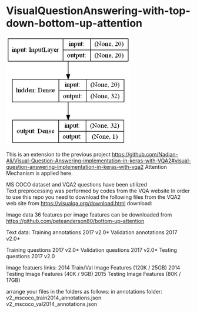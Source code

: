 # VisualQuestionAnswering-with-top-down-bottom-up-attention

![The Task](https://github.com/Nadian-Ali/Simple-TopDown-BottomUp-attention-for-Visual-Question-Answering-Keras/blob/main/model.png?raw=true)

This is an extension to the previous project https://github.com/Nadian-Ali/Visual-Question-Answering-implementation-in-keras-with-VQA2#visual-question-answering-implementation-in-keras-with-vqa2 
Attention Mechanism is applied here. 



MS COCO dataset and VQA2 questions have been utilized  
Text preprocessing was performed by codes from the VQA website 
In order to use this repo you need to download the following files from the VQA2 web site from https://visualqa.org/download.html download:

Image data
36 features per image features can be downloaded from 
https://github.com/peteanderson80/bottom-up-attention

Text data:
Training annotations 2017 v2.0*
Validation annotations 2017 v2.0*

Training questions 2017 v2.0*
Validation questions 2017 v2.0*
Testing questions 2017 v2.0

Image featuers links:
2014 Train/Val Image Features (120K / 25GB)
2014 Testing Image Features (40K / 9GB)
2015 Testing Image Features (80K / 17GB)


arrange your files in the folders as follows:
in annotations folder:
v2_mscoco_train2014_annotations.json
v2_mscoco_val2014_annotations.json



